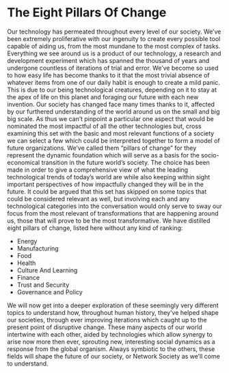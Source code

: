 # The Eight Pillars Of Change

Our technology has permeated throughout every level of our society. We’ve been extremely proliferative with our ingenuity to create every possible tool capable of aiding us, from the most mundane to the most complex of tasks. Everything we see around us is a product of our technology, a research and development experiment which has spanned the thousand of years and undergone countless of iterations of trial and error. We’ve become so used to how easy life has become thanks to it that the most trivial absence of whatever items from one of our daily habit is enough to create a mild panic. This is due to our being technological creatures, depending on it to stay at the apex of life on this planet and foraging our future with each new invention. Our society has changed face many times thanks to it, affected by our furthered understanding of the world around us on the small and big big scale. As thus we can’t pinpoint a particular one aspect that would be nominated the most impactful of all the other technologies but, cross examining this set with the basic and most relevant functions of a society we can select a few which could be interpreted together to form a model of future organizations. We’ve called them “pillars of change” for they represent the dynamic foundation which will serve as a basis for the socio-economical transition in the future world’s society. The choice has been made in order to give a comprehensive view of what the leading technological trends of today’s world are while also keeping within sight important perspectives of how impactfully changed they will be in the future. It could be argued that this set has skipped on some topics that could be considered relevant as well, but involving each and any technological categories into the conversation would only serve to sway our focus from the most relevant of transformations that are happening around us, those that will prove to be the most transformative.
We have distilled eight pillars of change, listed here without any kind of ranking:


* Energy
* Manufacturing
* Food
* Health
* Culture And Learning
* Finance
* Trust and Security
* Governance and Policy



We will now get into a deeper exploration of these seemingly very different topics to understand how, throughout human history, they’ve helped shape our societies, through ever improving iterations which caught up to the present point of disruptive change. These many aspects of our world intertwine with each other, aided by technologies which allow synergy to arise now more then ever, sprouting new, interesting social dynamics as a response from the global organism. Always symbiotic to the others, these fields will shape the future of our society, or Network Society as we’ll come to understand.
